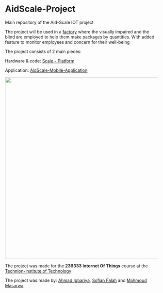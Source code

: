 # AidScale-Project


Main repository of the Aid-Scale IOT project

The project will be used in a <a href="https://www.migdalor.org.il/%D7%AA%D7%97%D7%95%D7%9D-%D7%A9%D7%99%D7%A8%D7%95%D7%AA/%d7%94%d7%9e%d7%a4%d7%a2%d7%9c-%d7%94%d7%9e%d7%95%d7%92%d7%9f/">factory</a> where the visually impaired and the
blind are employed to help them make packages by quantities.
With added feature to monitor employees and concern for their well-being


The project consists of 2 main pieces:

Hardware & code: <a href="https://github.com/Ahmad152/Scale-Platform.git"> Scale - Platform </a>

Application: <a href="https://github.com/Ahmad152/AidScale-Mobile-Application.git"> AidScale-Mobile-Application </a>

<img src="ProjectPoster.png" width="600px"/>

The project was made for the <b>236333 Internet Of Things</b> course at the <a href="https://www.technion.ac.il/en/home-2/">Technion-institute of Technology</a>

The project was made by: <a href="https://github.com/Ahmad152">Ahmad Igbariya</a>, <a href="https://github.com/sofianfalah">Sofian Falah</a> and <a href="https://github.com/AmeerMsarwa98">Mahmoud Masarwa</a>
